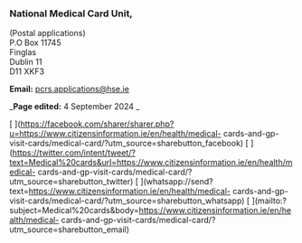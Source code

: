 ###  National Medical Card Unit,

(Postal applications)  
P.O Box 11745  
Finglas  
Dublin 11  
D11 XKF3

**Email:** [ pcrs.applications@hse.ie ](mailto:pcrs.applications@hse.ie)

_**Page edited:** 4 September 2024 _

[
](https://facebook.com/sharer/sharer.php?u=https://www.citizensinformation.ie/en/health/medical-
cards-and-gp-visit-cards/medical-card/?utm_source=sharebutton_facebook) [
](https://twitter.com/intent/tweet/?text=Medical%20cards&url=https://www.citizensinformation.ie/en/health/medical-
cards-and-gp-visit-cards/medical-card/?utm_source=sharebutton_twitter) [
](whatsapp://send?text=https://www.citizensinformation.ie/en/health/medical-
cards-and-gp-visit-cards/medical-card/?utm_source=sharebutton_whatsapp) [
](mailto:?subject=Medical%20cards&body=https://www.citizensinformation.ie/en/health/medical-
cards-and-gp-visit-cards/medical-card/?utm_source=sharebutton_email) [
](javascript:void\(0\))

